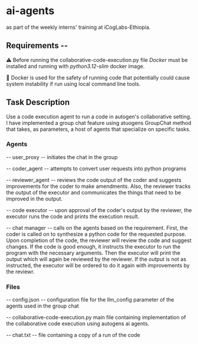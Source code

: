 # ai-agents

as part of the weekly interns' training at iCogLabs-Ethiopia.
## Requirements --
⚠️  Before running the collaborative-code-execution.py file *Docker* must be installed and running with *python3.12-slim* docker image.

📒  Docker is used for the safety of running code that potentially could cause system instability if run using local command line tools.
## Task Description

Use a code execution agent to run a code in autogen's collaborative setting. I have implemented a group chat feature using atuogens GroupChat method that takes, as parameters, a host of agents that specialize on specific tasks.
### Agents
  -- user_proxy -- initiates the chat in the group

  -- coder_agent -- attempts to convert user requests into python programs

  -- reviewer_agent -- reviews the code output of the coder and suggests improvements for the coder to make amendments. Also, the reviewer tracks the output of the executor and communicates the things that need to be improved in the output.

  -- code executor -- upon approval of the coder's output by the reviewer, the executor runs the code and prints the execution result.

-- chat manager -- calls on the agents based on the requirement. First, the coder is called on to synthesize a python code for the requested purpose. Upon completion of the code, the reviewer will review the code and suggest changes. If the code is good enough, it instructs the executor to run the program with the necessary arguments. Then the executor will print the output which will again be reviewed by the reviewer. If the output is not as instructed, the executor will be ordered to do it again with improvements by the reviewr.
### Files

  -- config.json -- configuration file for the llm_config parameter of the agents used in the group chat

  -- collaborative-code-execution.py main file containing implementation of the collaborative code execution using autogens ai agents.

-- chat.txt -- file containing a copy of a run of the code 
  
